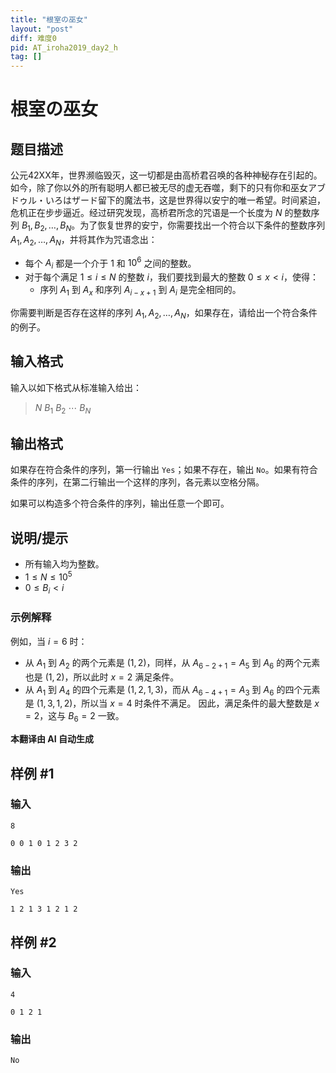 ```yaml
---
title: "根室の巫女"
layout: "post"
diff: 难度0
pid: AT_iroha2019_day2_h
tag: []
---
```


# 根室の巫女

## 题目描述

公元42XX年，世界濒临毁灭，这一切都是由高桥君召唤的各种神秘存在引起的。如今，除了你以外的所有聪明人都已被无尽的虚无吞噬，剩下的只有你和巫女アブドゥル・いろはザード留下的魔法书，这是世界得以安宁的唯一希望。时间紧迫，危机正在步步逼近。经过研究发现，高桥君所念的咒语是一个长度为 $N$ 的整数序列 $B_1, B_2, \dots, B_N$。为了恢复世界的安宁，你需要找出一个符合以下条件的整数序列 $A_1, A_2, \dots, A_N$，并将其作为咒语念出：

- 每个 $A_i$ 都是一个介于 $1$ 和 $10^6$ 之间的整数。
- 对于每个满足 $1 \leq i \leq N$ 的整数 $i$，我们要找到最大的整数 $0 \leq x < i$，使得：
  - 序列 $A_1$ 到 $A_x$ 和序列 $A_{i-x+1}$ 到 $A_i$ 是完全相同的。

你需要判断是否存在这样的序列 $A_1, A_2, \dots, A_N$，如果存在，请给出一个符合条件的例子。

## 输入格式

输入以如下格式从标准输入给出：

> $N$ $B_1$ $B_2$ $\cdots$ $B_N$

## 输出格式

如果存在符合条件的序列，第一行输出 `Yes`；如果不存在，输出 `No`。如果有符合条件的序列，在第二行输出一个这样的序列，各元素以空格分隔。

如果可以构造多个符合条件的序列，输出任意一个即可。

## 说明/提示

- 所有输入均为整数。
- $1 \leq N \leq 10^5$
- $0 \leq B_i < i$

### 示例解释

例如，当 $i = 6$ 时：
- 从 $A_1$ 到 $A_2$ 的两个元素是 $(1, 2)$，同样，从 $A_{6-2+1} = A_5$ 到 $A_6$ 的两个元素也是 $(1, 2)$，所以此时 $x = 2$ 满足条件。
- 从 $A_1$ 到 $A_4$ 的四个元素是 $(1, 2, 1, 3)$，而从 $A_{6-4+1} = A_3$ 到 $A_6$ 的四个元素是 $(1, 3, 1, 2)$，所以当 $x = 4$ 时条件不满足。
因此，满足条件的最大整数是 $x = 2$，这与 $B_6 = 2$ 一致。

 **本翻译由 AI 自动生成**

## 样例 #1

### 输入

```
8
0 0 1 0 1 2 3 2
```

### 输出

```
Yes
1 2 1 3 1 2 1 2
```

## 样例 #2

### 输入

```
4
0 1 2 1
```

### 输出

```
No
```


